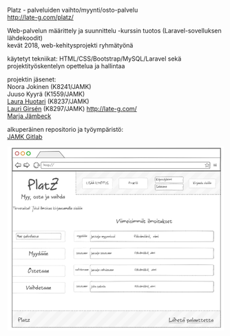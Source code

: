 Platz - palveluiden vaihto/myynti/osto-palvelu  
http://late-g.com/platz/

Web-palvelun määrittely ja suunnittelu -kurssin tuotos (Laravel-sovelluksen lähdekoodit)  
kevät 2018, web-kehitysprojekti ryhmätyönä

käytetyt tekniikat: HTML/CSS/Bootstrap/MySQL/Laravel sekä projektityöskentelyn opettelua ja hallintaa

projektin jäsenet:  
Noora Jokinen (K8241/JAMK)  
Juuso Kyyrä (K1559/JAMK)  
[Laura Huotari](https://www.linkedin.com/in/laura-huotari-6a6783178/) (K8237/JAMK)  
[Lauri Girsén](https://www.linkedin.com/in/lauri-girsen/) (K8297/JAMK) http://late-g.com/   
[Marja Jämbeck](https://www.linkedin.com/in/marja-j%C3%A4mbeck-315a9169/) 

alkuperäinen repositorio ja työympäristö:  
[JAMK Gitlab](https://gitlab.labranet.jamk.fi/K8237/platz)

![Platz-mockup](https://github.com/sekuretto/Platz/blob/master/dokumentointi/M%C3%A4%C3%A4rittely%20ja%20suunnittelu/kuvamateriaali/kirjautumaton_k%C3%A4ytt%C3%A4j%C3%A4.PNG)

